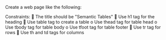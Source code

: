 Create a web page like the following:

Constraints:
 The title should be "Semantic Tables"
 Use h1 tag for the heading
 Use table tag to create a table
o Use thead tag for table head
o Use tbody tag for table body
o Use tfoot tag for table footer
 Use tr tag for rows
 Use th and td tags for columns
